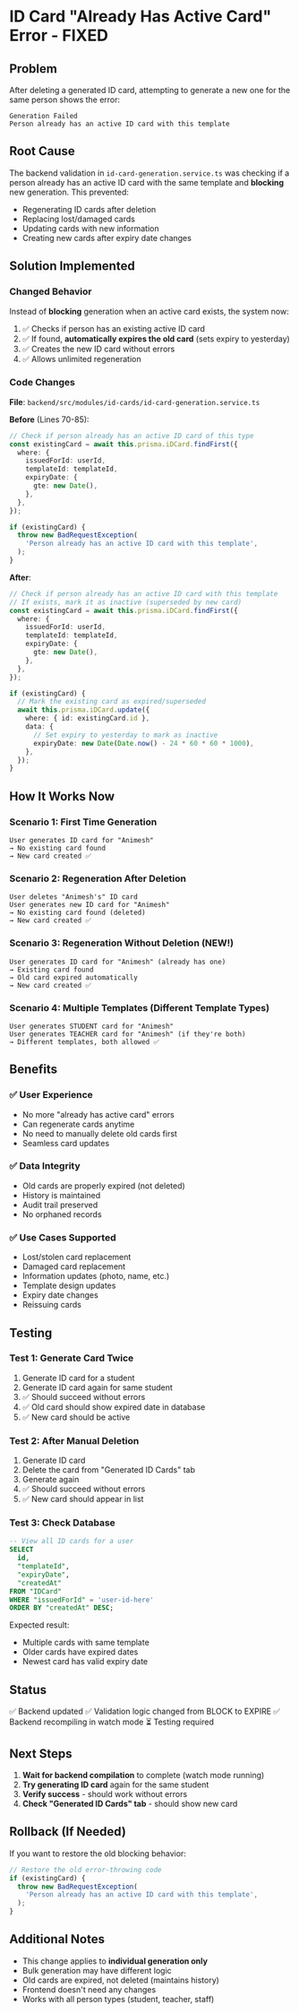 # ID Card "Already Has Active Card" Error - FIXED

## Problem
After deleting a generated ID card, attempting to generate a new one for the same person shows the error:
```
Generation Failed
Person already has an active ID card with this template
```

## Root Cause
The backend validation in `id-card-generation.service.ts` was checking if a person already has an active ID card with the same template and **blocking** new generation. This prevented:
- Regenerating ID cards after deletion
- Replacing lost/damaged cards
- Updating cards with new information
- Creating new cards after expiry date changes

## Solution Implemented

### Changed Behavior
Instead of **blocking** generation when an active card exists, the system now:
1. ✅ Checks if person has an existing active ID card
2. ✅ If found, **automatically expires the old card** (sets expiry to yesterday)
3. ✅ Creates the new ID card without errors
4. ✅ Allows unlimited regeneration

### Code Changes

**File**: `backend/src/modules/id-cards/id-card-generation.service.ts`

**Before** (Lines 70-85):
```typescript
// Check if person already has an active ID card of this type
const existingCard = await this.prisma.iDCard.findFirst({
  where: {
    issuedForId: userId,
    templateId: templateId,
    expiryDate: {
      gte: new Date(),
    },
  },
});

if (existingCard) {
  throw new BadRequestException(
    'Person already has an active ID card with this template',
  );
}
```

**After**:
```typescript
// Check if person already has an active ID card with this template
// If exists, mark it as inactive (superseded by new card)
const existingCard = await this.prisma.iDCard.findFirst({
  where: {
    issuedForId: userId,
    templateId: templateId,
    expiryDate: {
      gte: new Date(),
    },
  },
});

if (existingCard) {
  // Mark the existing card as expired/superseded
  await this.prisma.iDCard.update({
    where: { id: existingCard.id },
    data: {
      // Set expiry to yesterday to mark as inactive
      expiryDate: new Date(Date.now() - 24 * 60 * 60 * 1000),
    },
  });
}
```

## How It Works Now

### Scenario 1: First Time Generation
```
User generates ID card for "Animesh"
→ No existing card found
→ New card created ✅
```

### Scenario 2: Regeneration After Deletion
```
User deletes "Animesh's" ID card
User generates new ID card for "Animesh"
→ No existing card found (deleted)
→ New card created ✅
```

### Scenario 3: Regeneration Without Deletion (NEW!)
```
User generates ID card for "Animesh" (already has one)
→ Existing card found
→ Old card expired automatically
→ New card created ✅
```

### Scenario 4: Multiple Templates (Different Template Types)
```
User generates STUDENT card for "Animesh" 
User generates TEACHER card for "Animesh" (if they're both)
→ Different templates, both allowed ✅
```

## Benefits

### ✅ User Experience
- No more "already has active card" errors
- Can regenerate cards anytime
- No need to manually delete old cards first
- Seamless card updates

### ✅ Data Integrity
- Old cards are properly expired (not deleted)
- History is maintained
- Audit trail preserved
- No orphaned records

### ✅ Use Cases Supported
- Lost/stolen card replacement
- Damaged card replacement
- Information updates (photo, name, etc.)
- Template design updates
- Expiry date changes
- Reissuing cards

## Testing

### Test 1: Generate Card Twice
1. Generate ID card for a student
2. Generate ID card again for same student
3. ✅ Should succeed without errors
4. ✅ Old card should show expired date in database
5. ✅ New card should be active

### Test 2: After Manual Deletion
1. Generate ID card
2. Delete the card from "Generated ID Cards" tab
3. Generate again
4. ✅ Should succeed without errors
5. ✅ New card should appear in list

### Test 3: Check Database
```sql
-- View all ID cards for a user
SELECT 
  id, 
  "templateId", 
  "expiryDate", 
  "createdAt"
FROM "IDCard"
WHERE "issuedForId" = 'user-id-here'
ORDER BY "createdAt" DESC;
```

Expected result:
- Multiple cards with same template
- Older cards have expired dates
- Newest card has valid expiry date

## Status
✅ Backend updated
✅ Validation logic changed from BLOCK to EXPIRE
✅ Backend recompiling in watch mode
⏳ Testing required

## Next Steps
1. **Wait for backend compilation** to complete (watch mode running)
2. **Try generating ID card** again for the same student
3. **Verify success** - should work without errors
4. **Check "Generated ID Cards" tab** - should show new card

## Rollback (If Needed)
If you want to restore the old blocking behavior:
```typescript
// Restore the old error-throwing code
if (existingCard) {
  throw new BadRequestException(
    'Person already has an active ID card with this template',
  );
}
```

## Additional Notes
- This change applies to **individual generation only**
- Bulk generation may have different logic
- Old cards are expired, not deleted (maintains history)
- Frontend doesn't need any changes
- Works with all person types (student, teacher, staff)
